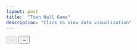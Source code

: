 ```yaml
---
layout: post
title:  "Town Hall Game"
description: "Click to view data visualization"
---
```

<main id="map" class="map"></main>
<aside class="legend__wrapper legend__wrapper--datacommon">
  <span class="legend__title"></span>
  <span class="legend__entry"></span>
  <p class="questions__controls">
    <button class="questions__controls--back" disabled>&#8592;</button>
    <button class="questions__controls--forward">&#8594;</button>
  </p>
</aside>

<link
rel="stylesheet"
href="https://api.mapbox.com/mapbox-gl-js/plugins/mapbox-gl-draw/v1.0.9/mapbox-gl-draw.css"
type="text/css"
/><script src="https://api.mapbox.com/mapbox-gl-js/plugins/mapbox-gl-draw/v1.0.9/mapbox-gl-draw.js"></script>
<script src="{{'assets/javascripts/town-halls-map.js' | absolute_url }}" type="module"></script>
<script src="https://npmcdn.com/@turf/turf@5.1.6/turf.min.js"></script>